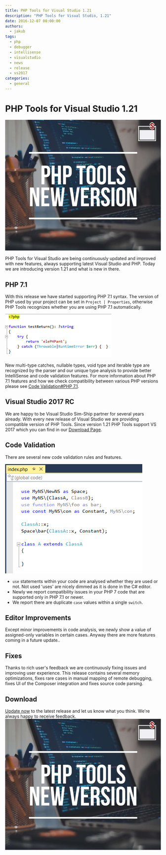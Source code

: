 ```yaml
---
title: PHP Tools for Visual Studio 1.21
description: "PHP Tools for Visual Studio, 1.21"
date: 2016-12-07 00:00:00
authors:
  - jakub
tags:
  - php
  - debugger
  - intellisense
  - visualstudio
  - news
  - release
  - vs2017
categories:
  - general
---
```


# PHP Tools for Visual Studio 1.21

![Cover Image](imgs/phptoolsnewversionblog.jpg)

PHP Tools for Visual Studio are being continuously updated and improved with new features, always supporting latest Visual Studio and PHP. Today we are introducing version 1.21 and what is new in there.

<!-- more -->

## PHP 7.1

With this release we have started supporting PHP 7.1 syntax. The version of PHP used by your project can be set in `Project | Properties`, otherwise PHP Tools recognizes whether you are using PHP 7.1 automatically.

![php71code](imgs\php71code.png)

New multi-type catches, nullable types, void type and iterable type are recognized by the parser and our unique type analysis to provide better IntelliSense and code validation features. For more information about PHP 7.1 features and how we check compatibility between various PHP versions please see [Code Validation#PHP 7.1](https://docs.devsense.com/code%20validation/php-version-validation#php-71).

## Visual Studio 2017 RC

We are happy to be Visual Studio Sim-Ship partner for several years already. With every new release of Visual Studio we are providing compatible version of PHP Tools. Since version 1.21 PHP Tools support VS 2017 which you can find in our [Download Page](https://www.devsense.com/download).

## Code Validation

There are several new code validation rules and features.

![CustomUses](imgs\CustomUses.png)

* `use` statements within your code are analysed whether they are used or not. Not used 'uses' are nicely dimmed as it is done in the C# editor.
* Newly we report compatibility issues in your PHP 7 code that are supported only in PHP 7.1 or newer.
* We report there are duplicate `case` values within a single `switch`.

## Editor Improvements

Except minor improvements in code analysis, we newly show a value of assigned-only variables in certain cases. Anyway there are more features coming in a future update..

## Fixes

Thanks to rich user's feedback we are continuously fixing issues and improving user experience. This release contains several memory optimizations, fixes rare cases in manual mapping of remote debugging, fixes UI of the Composer integration and fixes source code parsing.

## Download

[Update now](https://www.devsense.com/download) to the latest release and let us know what you think. We're always happy to receive feedback.
![Image description](imgs/phptoolsnewversionblog.jpg)
